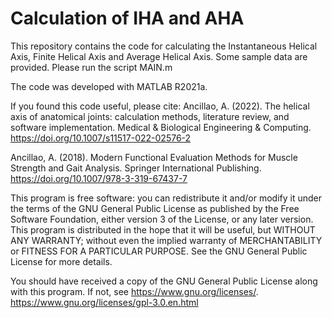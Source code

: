 # Calculation of IHA and AHA
This repository contains the code for calculating the Instantaneous Helical Axis, Finite Helical Axis and Average Helical Axis. Some sample data are provided. 
Please run the script MAIN.m

The code was developed with MATLAB R2021a.

If you found this code useful, please cite:
Ancillao, A. (2022). The helical axis of anatomical joints: calculation methods, literature review, and software implementation. Medical & Biological Engineering & Computing. https://doi.org/10.1007/s11517-022-02576-2

Ancillao, A. (2018). Modern Functional Evaluation Methods for Muscle Strength and Gait Analysis. Springer International Publishing. https://doi.org/10.1007/978-3-319-67437-7


This program is free software: you can redistribute it and/or modify
it under the terms of the GNU General Public License as published by
the Free Software Foundation, either version 3 of the License, or
any later version.
This program is distributed in the hope that it will be useful,
but WITHOUT ANY WARRANTY; without even the implied warranty of
MERCHANTABILITY or FITNESS FOR A PARTICULAR PURPOSE.  See the
GNU General Public License for more details.

You should have received a copy of the GNU General Public License
along with this program.  If not, see <https://www.gnu.org/licenses/>.
https://www.gnu.org/licenses/gpl-3.0.en.html
